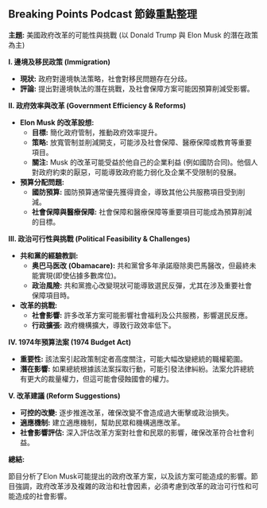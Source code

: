 ## Breaking Points Podcast 節錄重點整理

**主題:** 美國政府改革的可能性與挑戰 (以 Donald Trump 與 Elon Musk 的潛在政策為主)

**I. 邊境及移民政策 (Immigration)**

*   **現狀:** 政府對邊境執法策略，社會對移民問題存在分歧。
*   **評論:** 提出對邊境執法的潛在挑戰，及社會保障方案可能因預算削減受影響。

**II. 政府效率與改革 (Government Efficiency & Reforms)**

*   **Elon Musk 的改革設想:**
    *   **目標:** 簡化政府管制，推動政府效率提升。
    *   **策略:** 放寬管制並削減開支，可能涉及社會保障、醫療保障或教育等重要項目。
    *   **關注:** Musk 的改革可能受益於他自己的企業利益 (例如國防合同)。他個人對政府約束的厭惡，可能導致政府能力弱化及企業不受限制的發展。
*   **預算分配問題:**
    *   **國防預算:** 國防預算通常優先獲得資金，導致其他公共服務項目受到削減。
    *   **社會保障與醫療保障:**  社會保障和醫療保障等重要項目可能成為預算削減的目標。

**III. 政治可行性與挑戰 (Political Feasibility & Challenges)**

*   **共和黨的經驗教訓:**
    *   **奥巴马医改 (Obamacare):**  共和黨曾多年承諾廢除奧巴馬醫改，但最終未能實現(即使佔據多數席位)。
    *   **政治風險:** 共和黨擔心改變現狀可能導致選民反彈，尤其在涉及重要社會保障項目時。
*   **改革的挑戰:**
    *   **社會影響:** 許多改革方案可能影響社會福利及公共服務，影響選民反應。
    *   **行政擴張:**  政府機構擴大，導致行政效率低下。

**IV. 1974年預算法案 (1974 Budget Act)**

*   **重要性:** 該法案引起政策制定者高度關注，可能大幅改變總統的職權範圍。
*   **潛在影響:** 如果總統根據該法案採取行動，可能引發法律糾紛。法案允許總統有更大的裁量權力，但這可能會侵蝕國會的權力。

**V. 改革建議 (Reform Suggestions)**

*   **可控的改變:** 逐步推進改革，確保改變不會造成過大衝擊或政治損失。
*   **適應機制:** 建立適應機制，幫助民眾和機構適應改革。
*   **社會影響評估:**  深入評估改革方案對社會和民眾的影響，確保改革符合社會利益。

**總結:**

節目分析了Elon Musk可能提出的政府改革方案，以及該方案可能造成的影響。節目強調，政府改革涉及複雜的政治和社會因素，必須考慮到改革的政治可行性和可能造成的社會影響。